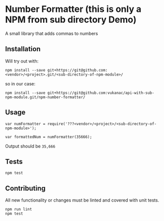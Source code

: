 # Number Formatter (this is only a NPM from **sub directory** Demo)

A small library that adds commas to numbers


## Installation

Will try out with:

    npm install --save git+https://git@github.com:<vendor>/<project>.git/<sub-directory-of-npm-module>/

so in our case:

    npm install --save git+https://git@github.com:vukanac/api-with-sub-npm-module.git/npm-number-formatter/


## Usage

    var numFormatter = require('???<vendor>/<project>/<sub-directory-of-npm-module>');

    var formattedNum = numFormatter(35666);


Output should be `35,666`


## Tests

    npm test


## Contributing

All new functionality or changes must be linted and covered with unit tests.

    npm run lint
    npm test
